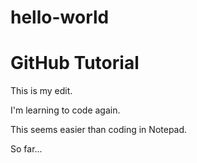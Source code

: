# hello-world

<h1>GitHub Tutorial</h1>

<p>This is my edit.</p>
<p>I'm learning to code again.</p>
<p>This seems easier than coding in Notepad.</p>
<p>So far...</p>
